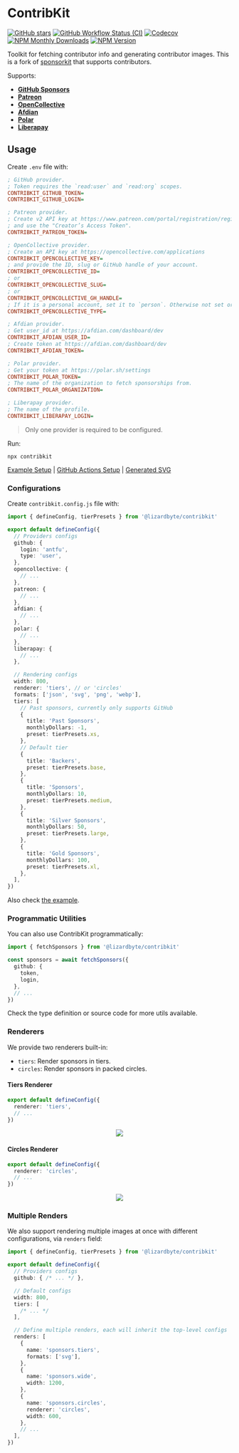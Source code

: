 # ContribKit

[![GitHub stars](https://img.shields.io/github/stars/lizardbyte/contribkit.svg?logo=github&style=for-the-badge)](https://github.com/LizardByte/contribkit)
[![GitHub Workflow Status (CI)](https://img.shields.io/github/actions/workflow/status/lizardbyte/contribkit/ci.yml.svg?branch=master&label=CI%20build&logo=github&style=for-the-badge)](https://github.com/LizardByte/contribkit/actions/workflows/CI.yml?query=branch%3Amaster)
[![Codecov](https://img.shields.io/codecov/c/gh/LizardByte/contribkit?token=WBivqQDwFw&style=for-the-badge&logo=codecov&label=codecov)](https://codecov.io/gh/LizardByte/contribkit)
[![NPM Monthly Downloads](https://img.shields.io/npm/dm/%40lizardbyte%2Fcontribkit?style=for-the-badge&logo=npm&label=npm%20downloads/m)](https://www.npmjs.com/package/@lizardbyte/contribkit)
[![NPM Version](https://img.shields.io/npm/v/%40lizardbyte%2Fcontribkit?style=for-the-badge&logo=npm&label=npm%20version)](https://www.npmjs.com/package/@lizardbyte/contribkit)

Toolkit for fetching contributor info and generating contributor images.
This is a fork of [sponsorkit](https://github.com/antfu-collective/sponsorkit) that supports contributors.

Supports:

- [**GitHub Sponsors**](https://github.com/sponsors)
- [**Patreon**](https://www.patreon.com/)
- [**OpenCollective**](https://opencollective.com/)
- [**Afdian**](https://afdian.com/)
- [**Polar**](https://polar.sh/)
- [**Liberapay**](https://liberapay.com/)

## Usage

Create `.env` file with:

```ini
; GitHub provider.
; Token requires the `read:user` and `read:org` scopes.
CONTRIBKIT_GITHUB_TOKEN=
CONTRIBKIT_GITHUB_LOGIN=

; Patreon provider.
; Create v2 API key at https://www.patreon.com/portal/registration/register-clients
; and use the "Creator’s Access Token".
CONTRIBKIT_PATREON_TOKEN=

; OpenCollective provider.
; Create an API key at https://opencollective.com/applications
CONTRIBKIT_OPENCOLLECTIVE_KEY=
; and provide the ID, slug or GitHub handle of your account.
CONTRIBKIT_OPENCOLLECTIVE_ID=
; or
CONTRIBKIT_OPENCOLLECTIVE_SLUG=
; or
CONTRIBKIT_OPENCOLLECTIVE_GH_HANDLE=
; If it is a personal account, set it to `person`. Otherwise not set or set to `collective`
CONTRIBKIT_OPENCOLLECTIVE_TYPE=

; Afdian provider.
; Get user_id at https://afdian.com/dashboard/dev
CONTRIBKIT_AFDIAN_USER_ID=
; Create token at https://afdian.com/dashboard/dev
CONTRIBKIT_AFDIAN_TOKEN=

; Polar provider.
; Get your token at https://polar.sh/settings
CONTRIBKIT_POLAR_TOKEN=
; The name of the organization to fetch sponsorships from.
CONTRIBKIT_POLAR_ORGANIZATION=

; Liberapay provider.
; The name of the profile.
CONTRIBKIT_LIBERAPAY_LOGIN=
```

> Only one provider is required to be configured.

Run:

```base
npx contribkit
```

[Example Setup](./example/) | [GitHub Actions Setup](https://github.com/antfu/static/blob/master/.github/workflows/scheduler.yml) | [Generated SVG](https://cdn.jsdelivr.net/gh/antfu/static/sponsors.svg)

### Configurations

Create `contribkit.config.js` file with:

```ts
import { defineConfig, tierPresets } from '@lizardbyte/contribkit'

export default defineConfig({
  // Providers configs
  github: {
    login: 'antfu',
    type: 'user',
  },
  opencollective: {
    // ...
  },
  patreon: {
    // ...
  },
  afdian: {
    // ...
  },
  polar: {
    // ...
  },
  liberapay: {
    // ...
  },

  // Rendering configs
  width: 800,
  renderer: 'tiers', // or 'circles'
  formats: ['json', 'svg', 'png', 'webp'],
  tiers: [
    // Past sponsors, currently only supports GitHub
    {
      title: 'Past Sponsors',
      monthlyDollars: -1,
      preset: tierPresets.xs,
    },
    // Default tier
    {
      title: 'Backers',
      preset: tierPresets.base,
    },
    {
      title: 'Sponsors',
      monthlyDollars: 10,
      preset: tierPresets.medium,
    },
    {
      title: 'Silver Sponsors',
      monthlyDollars: 50,
      preset: tierPresets.large,
    },
    {
      title: 'Gold Sponsors',
      monthlyDollars: 100,
      preset: tierPresets.xl,
    },
  ],
})
```

Also check [the example](./example/).

### Programmatic Utilities

You can also use ContribKit programmatically:

```ts
import { fetchSponsors } from '@lizardbyte/contribkit'

const sponsors = await fetchSponsors({
  github: {
    token,
    login,
  },
  // ...
})
```

Check the type definition or source code for more utils available.

### Renderers

We provide two renderers built-in:

- `tiers`: Render sponsors in tiers.
- `circles`: Render sponsors in packed circles.

#### Tiers Renderer

```ts
export default defineConfig({
  renderer: 'tiers',
  // ...
})
```

<p align="center">
  <a href="https://cdn.jsdelivr.net/gh/antfu/static/sponsors.svg">
    <img src='https://cdn.jsdelivr.net/gh/antfu/static/sponsors.svg'/>
  </a>
</p>

#### Circles Renderer

```ts
export default defineConfig({
  renderer: 'circles',
  // ...
})
```

<p align="center">
  <a href="https://cdn.jsdelivr.net/gh/antfu/static/sponsors.circles.svg">
    <img src='https://cdn.jsdelivr.net/gh/antfu/static/sponsors.circles.svg'/>
  </a>
</p>

### Multiple Renders

We also support rendering multiple images at once with different configurations, via `renders` field:

```ts
import { defineConfig, tierPresets } from '@lizardbyte/contribkit'

export default defineConfig({
  // Providers configs
  github: { /* ... */ },

  // Default configs
  width: 800,
  tiers: [
    /* ... */
  ],

  // Define multiple renders, each will inherit the top-level configs
  renders: [
    {
      name: 'sponsors.tiers',
      formats: ['svg'],
    },
    {
      name: 'sponsors.wide',
      width: 1200,
    },
    {
      name: 'sponsors.circles',
      renderer: 'circles',
      width: 600,
    },
    // ...
  ],
})
```
